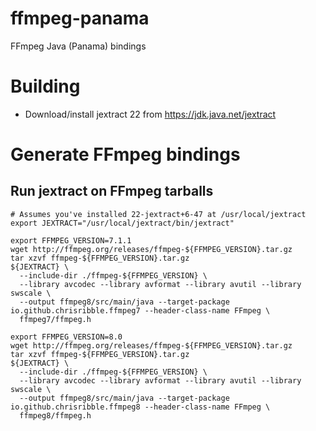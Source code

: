 # ffmpeg-panama
FFmpeg Java (Panama) bindings

# Building
- Download/install jextract 22 from https://jdk.java.net/jextract

# Generate FFmpeg bindings
## Run jextract on FFmpeg tarballs
```
# Assumes you've installed 22-jextract+6-47 at /usr/local/jextract
export JEXTRACT="/usr/local/jextract/bin/jextract"

export FFMPEG_VERSION=7.1.1
wget http://ffmpeg.org/releases/ffmpeg-${FFMPEG_VERSION}.tar.gz
tar xzvf ffmpeg-${FFMPEG_VERSION}.tar.gz
${JEXTRACT} \
  --include-dir ./ffmpeg-${FFMPEG_VERSION} \
  --library avcodec --library avformat --library avutil --library swscale \
  --output ffmpeg8/src/main/java --target-package io.github.chrisribble.ffmpeg7 --header-class-name FFmpeg \
  ffmpeg7/ffmpeg.h

export FFMPEG_VERSION=8.0
wget http://ffmpeg.org/releases/ffmpeg-${FFMPEG_VERSION}.tar.gz
tar xzvf ffmpeg-${FFMPEG_VERSION}.tar.gz
${JEXTRACT} \
  --include-dir ./ffmpeg-${FFMPEG_VERSION} \
  --library avcodec --library avformat --library avutil --library swscale \
  --output ffmpeg8/src/main/java --target-package io.github.chrisribble.ffmpeg8 --header-class-name FFmpeg \
  ffmpeg8/ffmpeg.h
```
